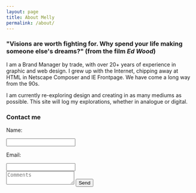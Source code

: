 ```yaml
---
layout: page
title: About Melly
permalink: /about/
---
```


### "Visions are worth fighting for. Why spend your life making someone else's dreams?" (from the film *Ed Wood*)

I am a Brand Manager by trade, with over 20+ years of experience in graphic and web design. I grew up with the Internet, chipping away at HTML in Netscape Composer and IE Frontpage. We have come a long way from the 90s.

I am currently re-exploring design and creating in as many mediums as possible. This site will log my explorations, whether in analogue or digital.

### Contact me

<form action="//formspree.io/hello@mellypereda.com" method="POST">
    <p>Name: </p><input type="text" name="name"><br />
    <p>Email: </p><input type="email" name="email"><br />
    <textarea placeholder="Comments" id="message" name="message" tabindex="3"></textarea>
    <input type="submit" value="Send">
    <input type="hidden" name="_next" value="/thanks" />
</form>
